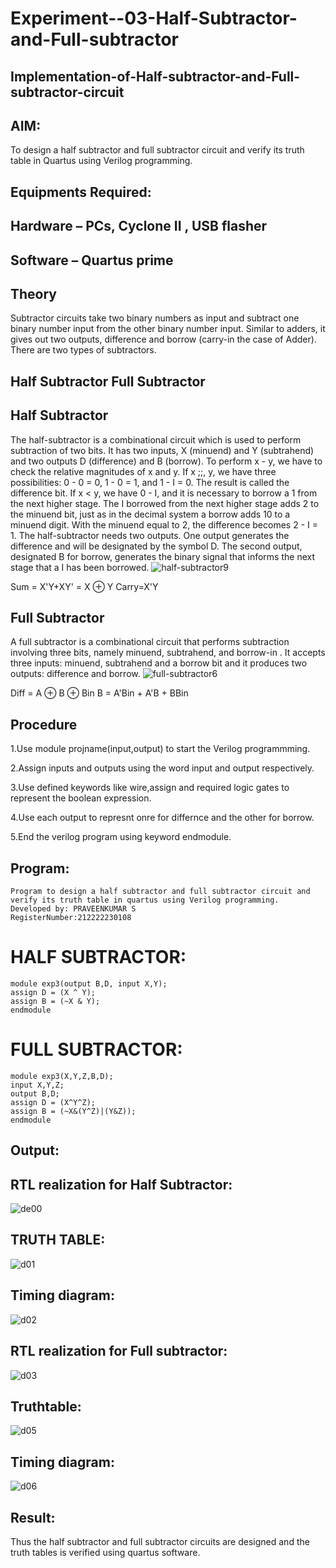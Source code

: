 # Experiment--03-Half-Subtractor-and-Full-subtractor
## Implementation-of-Half-subtractor-and-Full-subtractor-circuit
## AIM:
To design a half subtractor and full subtractor circuit and verify its truth table in Quartus using Verilog programming.

## Equipments Required:
## Hardware – PCs, Cyclone II , USB flasher
## Software – Quartus prime
## Theory
Subtractor circuits take two binary numbers as input and subtract one binary number input from the other binary number input. Similar to adders, it gives out two outputs, difference and borrow (carry-in the case of Adder). There are two types of subtractors.

## Half Subtractor Full Subtractor
## Half Subtractor
The half-subtractor is a combinational circuit which is used to perform subtraction of two bits. It has two inputs, X (minuend) and Y (subtrahend) and two outputs D (difference) and B (borrow). To perform x - y, we have to check the relative magnitudes of x and y. If x ;;, y, we have three possibilities: 0 - 0 = 0, 1 - 0 = 1, and 1 - I = 0. The result is called the difference bit. If x < y, we have 0 - I, and it is necessary to borrow a 1 from the next higher stage. The I borrowed from the next higher stage adds 2 to the minuend bit, just as in the decimal system a borrow adds 10 to a minuend digit. With the minuend equal to 2, the difference becomes 2 - I = 1. The half-subtractor needs two outputs. One output generates the difference and will be designated by the symbol D. The second output, designated B for borrow, generates the binary signal that informs the next stage that a I has been borrowed.
![half-subtractor9](https://user-images.githubusercontent.com/36288975/166112538-58c3bc7c-ee5d-4e6a-ac8d-8e8328efe27a.png)


Sum = X'Y+XY' = X ⊕ Y
Carry=X'Y

## Full Subtractor
A full subtractor is a combinational circuit that performs subtraction involving three bits, namely minuend, subtrahend, and borrow-in . It accepts three inputs: minuend, subtrahend and a borrow bit and it produces two outputs: difference and borrow. 
![full-subtractor6](https://user-images.githubusercontent.com/36288975/166112541-24c68359-3de8-4674-ae22-8272ffc385ed.png)


Diff = A ⊕ B ⊕ Bin B = A'Bin + A'B + BBin

## Procedure
1.Use module projname(input,output) to start the Verilog programmming.

2.Assign inputs and outputs using the word input and output respectively.

3.Use defined keywords like wire,assign and required logic gates to represent the boolean expression.

4.Use each output to represnt onre for differnce and the other for borrow.

5.End the verilog program using keyword endmodule.


## Program:
```
Program to design a half subtractor and full subtractor circuit and verify its truth table in quartus using Verilog programming.
Developed by: PRAVEENKUMAR S
RegisterNumber:212222230108
```

# HALF SUBTRACTOR:
```
module exp3(output B,D, input X,Y);
assign D = (X ^ Y);
assign B = (~X & Y);
endmodule
```

# FULL SUBTRACTOR:
```
module exp3(X,Y,Z,B,D);
input X,Y,Z;
output B,D;
assign D = (X^Y^Z);
assign B = (~X&(Y^Z)|(Y&Z));
endmodule
```

## Output:
## RTL realization for Half Subtractor:
![de00](https://user-images.githubusercontent.com/119559827/234013854-eecc5bd2-91c7-4e0a-a5cf-dba0e33c5265.png)

## TRUTH TABLE:
![d01](https://user-images.githubusercontent.com/119559827/234014149-bef0e9ab-d2ed-4c93-bbe0-e9e7bb3dc47a.png)

## Timing diagram:
![d02](https://user-images.githubusercontent.com/119559827/234014404-66bdabe5-009b-4118-8bc1-d531737b6d4c.png)

## RTL realization for Full subtractor:
![d03](https://user-images.githubusercontent.com/119559827/234014803-8dc7f778-0171-41af-8ba5-f389fb0d0972.png)

## Truthtable:
![d05](https://user-images.githubusercontent.com/119559827/234015468-5f6b1288-c29b-4a22-ba37-89e1e0a8ccfd.png)

## Timing diagram:
![d06](https://user-images.githubusercontent.com/119559827/234015710-8e6bd51c-084f-48e0-97e3-7b2b980fd869.png)

## Result:
Thus the half subtractor and full subtractor circuits are designed and the truth tables is verified using quartus software.
